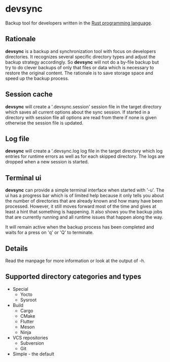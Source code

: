 # devsync
Backup tool for developers written in the [Rust programming
language](https://www.rust-lang.org/).

## Rationale
**devsync** is a backup and synchronization tool with focus on
developers directories. It recognizes several specific directory types
and adjust the backup strategy accordingly. So **devsync** will not do
a by-file backup but try to do clever backups of only that files or
data which is necessary to restore the original content. The rationale
is to save storage space and speed up the backup process.

## Session cache
**devsync** will create a '.devsync.session' session file in the
target directory which saves all current options about the sync
session. If started in a directory with session file all options are
read from there if none is given otherwise the session file is
updated.

## Log file
**devsync** will create a '.devsync.log log file in the target
directory which log entries for runtime errors as well as for each
skipped directory. The logs are dropped when a new session is started.

## Terminal ui
**devsync** can provide a simple terminal interface when started with
'-u'. The ui has a progress bar which is of limited help because it
only tells you about the number of directories that are already known
and how many have been processed. However, it still moves forward most
of the time and gives at least a hint that something is happening. It
also shows you the backup jobs that are currently running and all
runtime issues that happen along the way.

It will remain active when the backup process has been completed and
waits for a press on 'q' or 'Q' to terminate.

## Details
Read the manpage for more information or look at the output of -h.

## Supported directory categories and types
- Special
  - Yocto
  - Sysroot
- Build
  - Cargo
  - CMake
  - Flutter
  - Meson
  - Ninja
- VCS repositories
  - Subversion
  - Git
- Simple - the default
